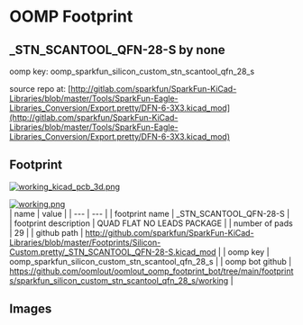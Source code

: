 # OOMP Footprint  
## _STN_SCANTOOL_QFN-28-S  by none  
  
oomp key: oomp_sparkfun_silicon_custom_stn_scantool_qfn_28_s  
  
source repo at: [http://gitlab.com/sparkfun/SparkFun-KiCad-Libraries/blob/master/Tools/SparkFun-Eagle-Libraries_Conversion/Export.pretty/DFN-6-3X3.kicad_mod](http://gitlab.com/sparkfun/SparkFun-KiCad-Libraries/blob/master/Tools/SparkFun-Eagle-Libraries_Conversion/Export.pretty/DFN-6-3X3.kicad_mod)  
## Footprint  
  
[![working_kicad_pcb_3d.png](working_kicad_pcb_3d_600.png)](working_kicad_pcb_3d.png)  
  
[![working.png](working_600.png)](working.png)  
| name | value | 
| --- | --- | 
| footprint name | _STN_SCANTOOL_QFN-28-S | 
| footprint description | QUAD FLAT NO LEADS PACKAGE | 
| number of pads | 29 | 
| github path | http://github.com/sparkfun/SparkFun-KiCad-Libraries/blob/master/Footprints/Silicon-Custom.pretty/_STN_SCANTOOL_QFN-28-S.kicad_mod | 
| oomp key | oomp_sparkfun_silicon_custom_stn_scantool_qfn_28_s | 
| oomp bot github | https://github.com/oomlout/oomlout_oomp_footprint_bot/tree/main/footprints/sparkfun_silicon_custom_stn_scantool_qfn_28_s/working | 
## Images  
